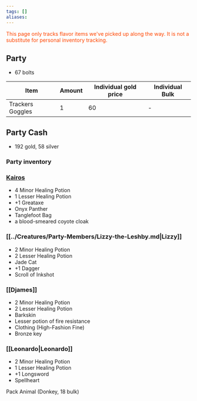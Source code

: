 ```yaml
---
tags: []
aliases:
---
```

<font style="color:orangered">This page only tracks flavor items we've picked up along the way. It is not a substitute for personal inventory tracking.</font> 
## Party
- 67 bolts

| Item             | Amount | Individual gold price | Individual Bulk |
| ---------------- | ------ | --------------------- | --------------- |
| Trackers Goggles | 1      | 60                    | -               |
## Party Cash
- 192 gold, 58 silver
### Party inventory
### [Kairos](../Creatures/Party-Members/Kairos.md)
- 4 Minor Healing Potion
- 1 Lesser Healing Potion
- +1 Greataxe
- Onyx Panther
- Tanglefoot Bag
- a blood-smeared coyote cloak
### [[../Creatures/Party-Members/Lizzy-the-Leshby.md|Lizzy]]
- 2 Minor Healing Potion
- 2 Lesser Healing Potion
- Jade Cat
- +1 Dagger
- Scroll of Inkshot
### [[Djames]]
- 2 Minor Healing Potion 
- 2 Lesser Healing Potion 
- Barkskin
 - Lesser potion of fire resistance
 - Clothing (High-Fashion Fine)
 - Bronze key
### [[Leonardo|Leonardo]]
- 2 Minor Healing Potion
- 1 Lesser Healing Potion
- +1 Longsword 
- Spellheart


Pack Animal (Donkey, 18 bulk)